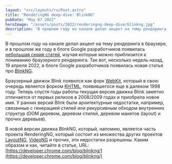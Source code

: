 ```yaml
---
layout: "src/layouts/ru/Post.astro"
title: "RenderingNG deep-dive: BlinkNG"
pubDate: "May 07 2022"
heroImage: "/assets/posts/2022/renderingng-deep-dive/blinkng.jpg"
description: "В прошлом году на канале делал акцент на тему рендеринга в браузере, и в прошлом же году в блоге Google разработчиков появилась [небольшая серия статей](https://developer.chrome.com/tags/rendering/), изучая которые можно приблизится к пониманию браузерного рендеринга. Так вот, несколько недель назад, 19 апреля 2022, в блоге Google разработчиков появилась новая статья про [BlinkNG](https://developer.chrome.com/blog/blinkng/)."
---
```

В прошлом году на канале делал акцент на тему рендеринга в браузере, и в прошлом же году в блоге Google разработчиков появилась [небольшая серия статей](https://developer.chrome.com/tags/rendering/), изучая которые можно приблизится к пониманию браузерного рендеринга. Так вот, несколько недель назад, 19 апреля 2022, в блоге Google разработчиков появилась новая статья про [BlinkNG](https://developer.chrome.com/blog/blinkng/).

Браузерный движок Blink появился как форк [WebKit](https://en.wikipedia.org/wiki/WebKit), который в свою очередь является форком [KHTML](https://en.wikipedia.org/wiki/KHTML), появившегося еще в далеком 1998 году. Теперь спустя годы работы текущая версия движка Blink заметно отличается от первых релизов в 2008/2009 годах и приобрела новое имя. У ранних версий Blink были архитектурные недостатки, например, связанные с генерацией стилей или рекурсивным обходом внутренних структур (DOM деревом, деревом стилей, деревом макетов (layout) и прочих деревьев).

В новой версии движка BlinkNG, который, напомню, является часть проекта RenderingNG, который состоит из множества других проектов [LayoutNG](https://developer.chrome.com/blog/layoutng/), [VideoNG](https://developer.chrome.com/blog/videong/) и прочих, эти недостатки разрешены. Каким образом и как, читайте в статье, URL: [https://developer.chrome.com/blog/blinkng/](https://developer.chrome.com/blog/blinkng/)